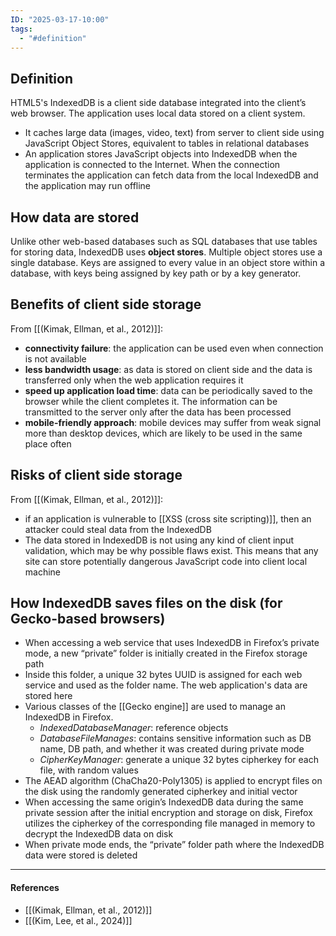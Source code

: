 ```yaml
---
ID: "2025-03-17-10:00"
tags:
  - "#definition"
---
```

## Definition

HTML5's IndexedDB is a client side database integrated into the client’s web browser. The application uses local data stored on a client system.
- It caches large data (images, video, text) from server to client side using JavaScript Object Stores, equivalent to tables in relational databases 
- An application stores JavaScript objects into IndexedDB when the application is connected to the Internet. When the connection terminates the application can fetch data from the local IndexedDB and the application may run offline

## How data are stored

Unlike other web-based databases such as SQL databases that use tables for storing data, IndexedDB uses **object stores**. Multiple object stores use a single database. Keys are assigned to every value in an object store within a database, with keys being assigned by key path or by a key generator.
## Benefits of client side storage

From [[(Kimak, Ellman, et al., 2012)]]:
- **connectivity failure**: the application can be used even when connection is not available
- **less bandwidth usage**: as data is stored on client side and the data is transferred only when the web application requires it
- **speed up application load time**: data can be periodically saved to the browser while the client completes it. The information can be transmitted to the server only after the data has been processed
- **mobile-friendly approach**: mobile devices may suffer from weak signal more than desktop devices, which are likely to be used in the same place often

## Risks of client side storage

From [[(Kimak, Ellman, et al., 2012)]]:
- if an application is vulnerable to [[XSS (cross site scripting)]], then an attacker could steal data from the IndexedDB
- The data stored in IndexedDB is not using any kind of client input validation, which may be why possible flaws exist. This means that any site can store potentially dangerous JavaScript code into client local machine


## How IndexedDB saves files on the disk (for Gecko-based browsers)

- When accessing a web service that uses IndexedDB in Firefox’s private mode, a new “private” folder is initially created in the Firefox storage path
- Inside this folder, a unique 32 bytes UUID is assigned for each web service and used as the folder name. The web application's data are stored here
- Various classes of the [[Gecko engine]] are used to manage an IndexedDB in Firefox.
	- *IndexedDatabaseManager*: reference objects
	- *DatabaseFileManages*:  contains sensitive information such as DB name, DB path, and whether it was created during private mode
	- *CipherKeyManager*: generate a unique 32 bytes cipherkey for each file, with random values
- The AEAD algorithm (ChaCha20-Poly1305) is applied to encrypt files on the disk using the randomly generated cipherkey and initial vector
- When accessing the same origin’s IndexedDB data during the same private session after the initial encryption and storage on disk, Firefox utilizes the cipherkey of the corresponding file managed in memory to decrypt the IndexedDB data on disk
- When private mode ends, the “private” folder path where the IndexedDB data were stored is deleted

---
#### References
- [[(Kimak, Ellman, et al., 2012)]]
- [[(Kim, Lee, et al., 2024)]]
